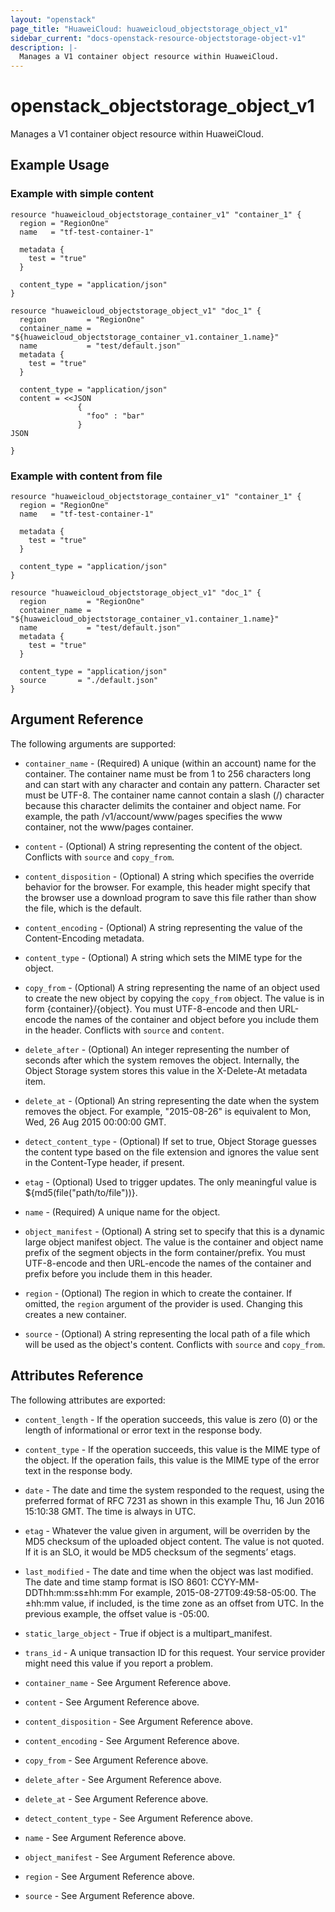 ```yaml
---
layout: "openstack"
page_title: "HuaweiCloud: huaweicloud_objectstorage_object_v1"
sidebar_current: "docs-openstack-resource-objectstorage-object-v1"
description: |-
  Manages a V1 container object resource within HuaweiCloud.
---
```


# openstack\_objectstorage\_object_v1

Manages a V1 container object resource within HuaweiCloud.

## Example Usage

### Example with simple content

```hcl
resource "huaweicloud_objectstorage_container_v1" "container_1" {
  region = "RegionOne"
  name   = "tf-test-container-1"

  metadata {
    test = "true"
  }

  content_type = "application/json"
}

resource "huaweicloud_objectstorage_object_v1" "doc_1" {
  region         = "RegionOne"
  container_name = "${huaweicloud_objectstorage_container_v1.container_1.name}"
  name           = "test/default.json"
  metadata {
    test = "true"
  }

  content_type = "application/json"
  content = <<JSON
               {
                 "foo" : "bar"
               }
JSON

}
```

### Example with content from file

```hcl
resource "huaweicloud_objectstorage_container_v1" "container_1" {
  region = "RegionOne"
  name   = "tf-test-container-1"

  metadata {
    test = "true"
  }

  content_type = "application/json"
}

resource "huaweicloud_objectstorage_object_v1" "doc_1" {
  region         = "RegionOne"
  container_name = "${huaweicloud_objectstorage_container_v1.container_1.name}"
  name           = "test/default.json"
  metadata {
    test = "true"
  }

  content_type = "application/json"
  source       = "./default.json"
}
```

## Argument Reference

The following arguments are supported:

* `container_name` - (Required) A unique (within an account) name for the container. 
    The container name must be from 1 to 256 characters long and can start 
    with any character and contain any pattern. Character set must be UTF-8. 
    The container name cannot contain a slash (/) character because this 
    character delimits the container and object name. For example, the path 
    /v1/account/www/pages specifies the www container, not the www/pages container.

* `content` - (Optional) A string representing the content of the object. Conflicts with
   `source` and `copy_from`.

* `content_disposition` - (Optional) A string which specifies the override behavior for 
     the browser. For example, this header might specify that the browser use a download
     program to save this file rather than show the file, which is the default.
     
* `content_encoding` - (Optional) A string representing the value of the Content-Encoding
     metadata.

* `content_type` - (Optional) A string which sets the MIME type for the object.

* `copy_from` - (Optional) A string representing the name of an object 
    used to create the new object by copying the `copy_from` object. The value is in form 
    {container}/{object}. You must UTF-8-encode and then URL-encode the names of the 
    container and object before you include them in the header. Conflicts with `source` and 
    `content`.
             
* `delete_after` - (Optional) An integer representing the number of seconds after which the
    system removes the object. Internally, the Object Storage system stores this value in 
    the X-Delete-At metadata item.

* `delete_at` - (Optional) An string representing the date when the system removes the object. 
    For example, "2015-08-26" is equivalent to Mon, Wed, 26 Aug 2015 00:00:00 GMT.
    
* `detect_content_type` - (Optional) If set to true, Object Storage guesses the content 
    type based on the file extension and ignores the value sent in the Content-Type 
    header, if present.

* `etag` - (Optional) Used to trigger updates. The only meaningful value is ${md5(file("path/to/file"))}.

* `name` - (Required) A unique name for the object.

* `object_manifest` - (Optional) A string set to specify that this is a dynamic large 
    object manifest object. The value is the container and object name prefix of the
    segment objects in the form container/prefix. You must UTF-8-encode and then 
    URL-encode the names of the container and prefix before you include them in this 
    header.
    
* `region` - (Optional) The region in which to create the container. If
    omitted, the `region` argument of the provider is used. Changing this
    creates a new container.

* `source` - (Optional) A string representing the local path of a file which will be used
    as the object's content. Conflicts with `source` and `copy_from`.

## Attributes Reference

The following attributes are exported:

* `content_length` - If the operation succeeds, this value is zero (0) or the 
    length of informational or error text in the response body.
* `content_type` - If the operation succeeds, this value is the MIME type of the object. 
    If the operation fails, this value is the MIME type of the error text in the response 
    body.
* `date` - The date and time the system responded to the request, using the preferred 
    format of RFC 7231 as shown in this example Thu, 16 Jun 2016 15:10:38 GMT. The 
    time is always in UTC.
* `etag` - Whatever the value given in argument, will be overriden by the MD5 checksum of the uploaded object content. The value is not quoted. 
    If it is an SLO, it would be MD5 checksum of the segments’ etags.
* `last_modified` - The date and time when the object was last modified. The date and time 
    stamp format is ISO 8601:
       CCYY-MM-DDThh:mm:ss±hh:mm
    For example, 2015-08-27T09:49:58-05:00.
    The ±hh:mm value, if included, is the time zone as an offset from UTC. In the previous 
    example, the offset value is -05:00.
* `static_large_object` - True if object is a multipart_manifest.
* `trans_id` - A unique transaction ID for this request. Your service provider might 
    need this value if you report a problem.

* `container_name` - See Argument Reference above.
* `content` - See Argument Reference above.
* `content_disposition` - See Argument Reference above.
* `content_encoding` - See Argument Reference above.
* `copy_from` - See Argument Reference above.
* `delete_after` - See Argument Reference above.
* `delete_at` - See Argument Reference above.
* `detect_content_type` - See Argument Reference above.
* `name` - See Argument Reference above.
* `object_manifest` - See Argument Reference above.
* `region` - See Argument Reference above.
* `source` - See Argument Reference above.

